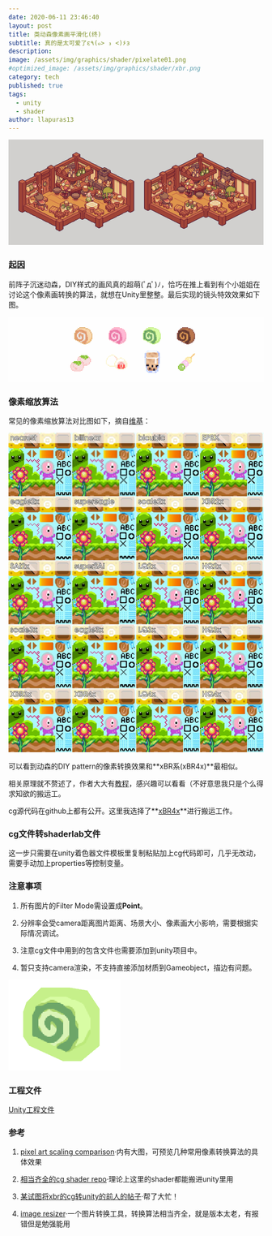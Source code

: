 ```yaml
---
date: 2020-06-11 23:46:40
layout: post
title: 类动森像素画平滑化(终)
subtitle: 真的是太可爱了ε٩(๑> ₃ <)۶з
description: 
image: /assets/img/graphics/shader/pixelate01.png
#optimized_image: /assets/img/graphics/shader/xbr.png
category: tech
published: true
tags:
  - unity
  - shader
author: llapuras13
---
```



![](/assets/img/graphics/shader/pixelate01.png)


### 起因

前阵子沉迷动森，DIY样式的画风真的超萌(ﾟдﾟ)ﾉ，恰巧在推上看到有个小姐姐在讨论这个像素画转换的算法，就想在Unity里整整。最后实现的镜头特效效果如下图。

![](/assets/img/graphics/shader/pixelate.gif)

### 像素缩放算法

常见的像素缩放算法对比图如下，摘自[维基](https://en.wikipedia.org/wiki/Pixel-art_scaling_algorithms)：

![](/assets/img/graphics/shader/xbr1.jpg)

可以看到动森的DIY pattern的像素转换效果和**xBR系(xBR4x)**最相似。

相关原理就不赘述了，作者大大有[教程](https://forums.libretro.com/t/xbr-algorithm-tutorial/123)，感兴趣可以看看（不好意思我只是个么得求知欲的搬运工。

cg源代码在github上都有公开。这里我选择了**[xBR4x](https://github.com/libretro/common-shaders/blob/master/xbrz/shaders/4xbrz.cg)**进行搬运工作。


### cg文件转shaderlab文件

这一步只需要在unity着色器文件模板里复制粘贴加上cg代码即可，几乎无改动，需要手动加上properties等控制变量。


### 注意事项

1. 所有图片的Filter Mode需设置成**Point**。

2. 分辨率会受camera距离图片距离、场景大小、像素画大小影响，需要根据实际情况调试。

3. 注意cg文件中用到的包含文件也需要添加到unity项目中。

4. 暂只支持camera渲染，不支持直接添加材质到Gameobject，描边有问题。

![](/assets/img/graphics/shader/xbrtodo01.png)


### 工程文件

[Unity工程文件](https://github.com/llapuras/XbrShader)

### 参考

1. [pixel art scaling comparison](https://www.unindented.org/blog/pixel-art-scaling-comparison-part-2/)·内有大图，可预览几种常用像素转换算法的具体效果

2. [相当齐全的cg shader repo](https://github.com/libretro/common-shaders)·理论上这里的shader都能搬进unity里用

3. [某试图将xbr的cg转unity的前人的帖子](http://forum.unity3d.com/threads/how-to-copy-paste-a-cg-shader-found-on-the-internet-in-unity.334772/#post-2181555)·帮了大忙！

4. [image resizer](https://code.google.com/archive/p/2dimagefilter/downloads)·一个图片转换工具，转换算法相当齐全，就是版本太老，有报错但是勉强能用

